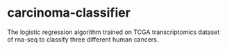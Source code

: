 # carcinoma-classifier
The logistic regression algorithm trained on TCGA transcriptomics dataset of rna-seq to classify three different human cancers. 
